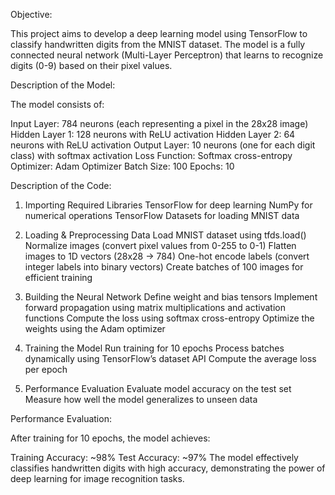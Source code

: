 Objective:

This project aims to develop a deep learning model using TensorFlow to classify handwritten digits from the MNIST dataset. The model is a fully connected neural network (Multi-Layer Perceptron) that learns to recognize digits (0-9) based on their pixel values.

Description of the Model:

The model consists of:

Input Layer: 784 neurons (each representing a pixel in the 28x28 image)
Hidden Layer 1: 128 neurons with ReLU activation
Hidden Layer 2: 64 neurons with ReLU activation
Output Layer: 10 neurons (one for each digit class) with softmax activation
Loss Function: Softmax cross-entropy
Optimizer: Adam Optimizer
Batch Size: 100
Epochs: 10

Description of the Code:

1. Importing Required Libraries
TensorFlow for deep learning
NumPy for numerical operations
TensorFlow Datasets for loading MNIST data

2. Loading & Preprocessing Data
Load MNIST dataset using tfds.load()
Normalize images (convert pixel values from 0-255 to 0-1)
Flatten images to 1D vectors (28x28 → 784)
One-hot encode labels (convert integer labels into binary vectors)
Create batches of 100 images for efficient training

3. Building the Neural Network
Define weight and bias tensors
Implement forward propagation using matrix multiplications and activation functions
Compute the loss using softmax cross-entropy
Optimize the weights using the Adam optimizer

4. Training the Model
Run training for 10 epochs
Process batches dynamically using TensorFlow’s dataset API
Compute the average loss per epoch

5. Performance Evaluation
Evaluate model accuracy on the test set
Measure how well the model generalizes to unseen data


Performance Evaluation:

After training for 10 epochs, the model achieves:

Training Accuracy: ~98%
Test Accuracy: ~97%
The model effectively classifies handwritten digits with high accuracy, demonstrating the power of deep learning for image recognition tasks.
